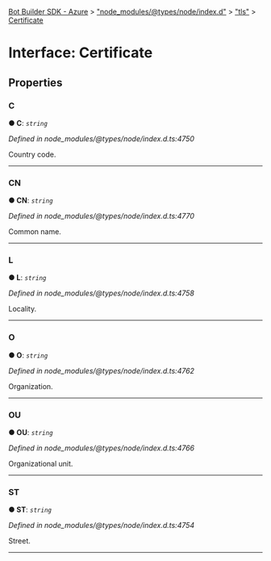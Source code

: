 [Bot Builder SDK - Azure](../README.md) > ["node_modules/@types/node/index.d"](../modules/_node_modules__types_node_index_d_.md) > ["tls"](../modules/_node_modules__types_node_index_d_._tls_.md) > [Certificate](../interfaces/_node_modules__types_node_index_d_._tls_.certificate.md)



# Interface: Certificate


## Properties
<a id="c"></a>

###  C

**●  C**:  *`string`* 

*Defined in node_modules/@types/node/index.d.ts:4750*



Country code.




___

<a id="cn"></a>

###  CN

**●  CN**:  *`string`* 

*Defined in node_modules/@types/node/index.d.ts:4770*



Common name.




___

<a id="l"></a>

###  L

**●  L**:  *`string`* 

*Defined in node_modules/@types/node/index.d.ts:4758*



Locality.




___

<a id="o"></a>

###  O

**●  O**:  *`string`* 

*Defined in node_modules/@types/node/index.d.ts:4762*



Organization.




___

<a id="ou"></a>

###  OU

**●  OU**:  *`string`* 

*Defined in node_modules/@types/node/index.d.ts:4766*



Organizational unit.




___

<a id="st"></a>

###  ST

**●  ST**:  *`string`* 

*Defined in node_modules/@types/node/index.d.ts:4754*



Street.




___



